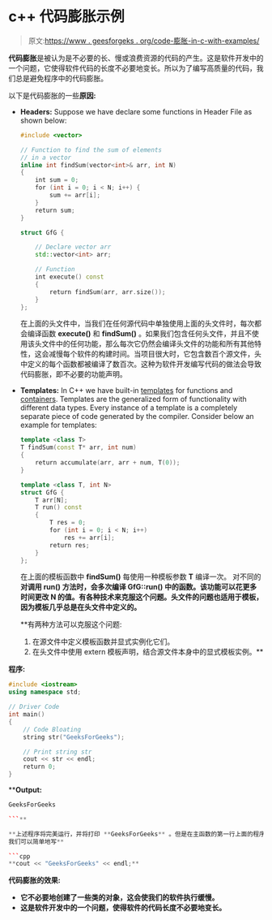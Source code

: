# c++ 代码膨胀示例

> 原文:[https://www . geesforgeks . org/code-膨胀-in-c-with-examples/](https://www.geeksforgeeks.org/code-bloating-in-c-with-examples/)

**代码膨胀**是被认为是不必要的长、慢或浪费资源的代码的产生。这是软件开发中的一个问题，它使得软件代码的长度不必要地变长。所以为了编写高质量的代码，我们总是避免程序中的代码膨胀。

以下是代码膨胀的一些**原因:**

*   **Headers:** Suppose we have declare some functions in Header File as shown below:

    ```cpp
    #include <vector>

    // Function to find the sum of elements
    // in a vector
    inline int findSum(vector<int>& arr, int N)
    {
        int sum = 0;
        for (int i = 0; i < N; i++) {
            sum += arr[i];
        }
        return sum;
    }

    struct GfG {

        // Declare vector arr
        std::vector<int> arr;

        // Function
        int execute() const
        {
            return findSum(arr, arr.size());
        }
    };
    ```

    在上面的头文件中，当我们在任何源代码中单独使用上面的头文件时，每次都会编译函数 **execute()** 和 **findSum()** 。如果我们包含任何头文件，并且不使用该头文件中的任何功能，那么每次它仍然会编译头文件的功能和所有其他特性，这会减慢每个软件的构建时间。当项目很大时，它包含数百个源文件，头中定义的每个函数都被编译了数百次。这种为软件开发编写代码的做法会导致代码膨胀，即不必要的功能声明。

*   **Templates:**
    In C++ we have built-in [templates](https://www.geeksforgeeks.org/templates-cpp/) for functions and [containers](https://www.geeksforgeeks.org/containers-cpp-stl/). Templates are the generalized form of functionality with different data types. Every instance of a template is a completely separate piece of code generated by the compiler.
    Consider below an example for templates:

    ```cpp
    template <class T>
    T findSum(const T* arr, int num)
    {
        return accumulate(arr, arr + num, T(0));
    }

    template <class T, int N>
    struct GfG {
        T arr[N];
        T run() const
        {
            T res = 0;
            for (int i = 0; i < N; i++)
                res += arr[i];
            return res;
        }
    };
    ```

    在上面的模板函数中 **findSum()** 每使用一种模板参数 **T** 编译一次。
    对不同的**对调用 **run()** 方法时，会多次编译 **GfG::run()** 中的函数。该功能可以花更多时间更改 **N** 的值。有各种技术来克服这个问题。头文件的问题也适用于模板，因为模板几乎总是在头文件中定义的。**

     **有两种方法可以克服这个问题:

    1.  在源文件中定义模板函数并显式实例化它们。
    2.  在头文件中使用 extern 模板声明，结合源文件本身中的显式模板实例。** 

****程序:****

```cpp
#include <iostream>
using namespace std;

// Driver Code
int main()
{
    // Code Bloating
    string str("GeeksForGeeks");

    // Print string str
    cout << str << endl;
    return 0;
}
```

****Output:**

```cpp
GeeksForGeeks

```** 

**上述程序将完美运行，并将打印 **GeeksForGeeks** 。但是在主函数的第一行上面的程序中有一个代码膨胀的问题。以上程序的议程是打印字符串 **GeeksForGeeks** ，那么为什么我们要创建字符串类的对象，因为它导致创建字符串类对象。
我们可以简单地写**

```cpp
**cout << "GeeksForGeeks" << endl;** 
```

****代码膨胀的效果:****

*   **它不必要地创建了一些类的对象，这会使我们的软件执行缓慢。**
*   **这是软件开发中的一个问题，使得软件的代码长度不必要地变长。**